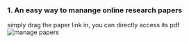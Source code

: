 ### 1. An easy way to manange online research papers
simply drag the paper link in, you can directly access its pdf
![manage papers](https://user-images.githubusercontent.com/36077492/111803997-98226000-890a-11eb-9e94-12c8b05f305b.gif)

